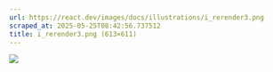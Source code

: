 ```yaml
---
url: https://react.dev/images/docs/illustrations/i_rerender3.png
scraped_at: 2025-05-25T08:42:56.737512
title: i_rerender3.png (613×611)
---
```


![](https://react.dev/images/docs/illustrations/i_rerender3.png)

